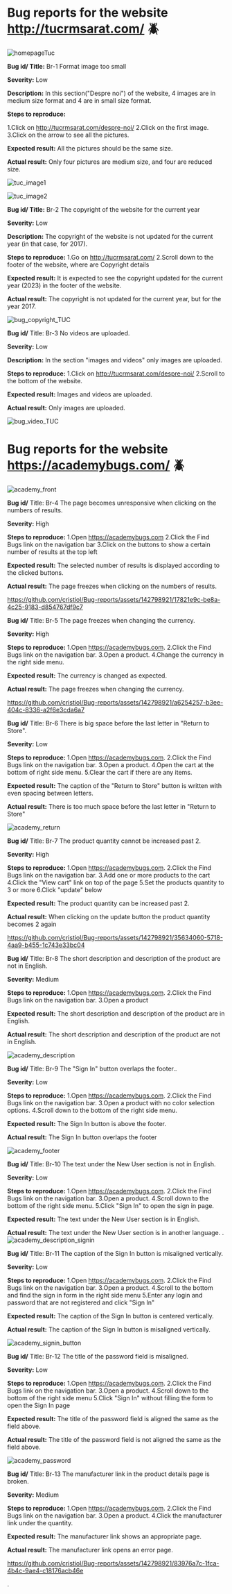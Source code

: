 # Bug reports for the website http://tucrmsarat.com/ 🪲

![homepageTuc](https://github.com/cristiol/Bug-reports/assets/142798921/22b78023-c591-4b84-8403-b768606f2d69)

**Bug id/ Title:** Br-1 Format image too small 

**Severity:** Low

**Description:** In this section("Despre noi") of the website, 4 images are in medium size format and 4 are in small size format.

**Steps to reproduce:**

1.Click on http://tucrmsarat.com/despre-noi/
2.Click on the first image.
3.Click on the arrow to see all the pictures.

**Expected result:** All the pictures should be the same size.

**Actual result:** Only four pictures are medium size, and four are reduced size.

![tuc_image1](https://github.com/cristiol/Bug-reports/assets/142798921/6480d6fb-0a13-4dd6-9b33-1e652fe1bf70)

![tuc_image2](https://github.com/cristiol/Bug-reports/assets/142798921/548a3509-2c3f-4824-a8a3-12a84164d775)


**Bug id/ Title:** Br-2 The copyright of the website for the current year

**Severity:**  Low

**Description:** The copyright of the website is not updated for the current year (in that case, for 2017).

**Steps to reproduce:**
1.Go on http://tucrmsarat.com/
2.Scroll down to the footer of the website, where are Copyright details

**Expected result:** It is expected to see the copyright updated for the current year (2023) in the footer of the website.

**Actual result:** The copyright is not updated for the current year, but for the year 2017.

![bug_copyright_TUC](https://github.com/cristiol/Bug-reports/assets/142798921/85c2a42c-28b8-483f-b783-f194611331e2)


**Bug id/** Title: Br-3 No videos are uploaded.

**Severity:** Low

**Description:** In the section "images and videos" only images are uploaded.

**Steps to reproduce:**
1.Click on http://tucrmsarat.com/despre-noi/
2.Scroll to the bottom of the website.

**Expected result:** Images and videos are uploaded.

**Actual result:** Only images are uploaded.

![bug_video_TUC](https://github.com/cristiol/Bug-reports/assets/142798921/c0b49eaf-051b-4bd5-a61f-9c7287d96f37)


# Bug reports for the website https://academybugs.com/ 🪲

![academy_front](https://github.com/cristiol/Bug-reports/assets/142798921/6b462412-c209-4069-9a6a-e467cc43cdec)


**Bug id/** Title: Br-4 The page becomes unresponsive when clicking on the numbers of results.

**Severity:** High

**Steps to reproduce:**
1.Open https://academybugs.com
2.Click the Find Bugs link on the navigation bar
3.Click on the buttons to show a certain number of results at the top left

**Expected result:** The selected number of results is displayed according to the clicked buttons.

**Actual result:** The page freezes when clicking on the numbers of results.

https://github.com/cristiol/Bug-reports/assets/142798921/17821e9c-be8a-4c25-9183-d854767df9c7


**Bug id/** Title: Br-5 The page freezes when changing the currency.

**Severity:** High

**Steps to reproduce:**
1.Open https://academybugs.com.
2.Click the Find Bugs link on the navigation bar.
3.Open a product.
4.Change the currency in the right side menu.

**Expected result:** The currency is changed as expected.

**Actual result:** The page freezes when changing the currency.

https://github.com/cristiol/Bug-reports/assets/142798921/a6254257-b3ee-404c-8336-a2f6e3cda6a7


**Bug id/** Title: Br-6 There is big space before the last letter in "Return to Store".

**Severity:** Low

**Steps to reproduce:**
1.Open https://academybugs.com.
2.Click the Find Bugs link on the navigation bar.
3.Open a product.
4.Open the cart at the bottom of right side menu.
5.Clear the cart if there are any items.

**Expected result:** The caption of the "Return to Store" button is written with even spacing between letters.

**Actual result:** There is too much space before the last letter in "Return to Store"

![academy_return](https://github.com/cristiol/Bug-reports/assets/142798921/33885b6a-dd0c-450b-bb12-4604d11e97fe)


**Bug id/** Title: Br-7 The product quantity cannot be increased past 2.

**Severity:** High

**Steps to reproduce:**
1.Open https://academybugs.com.
2.Click the Find Bugs link on the navigation bar.
3.Add one or more products to the cart
4.Click the "View cart" link on top of the page
5.Set the products quantity to 3 or more
6.Click "update" below

**Expected result:** The product quantity can be increased past 2.

**Actual result:** When clicking on the update button the product quantity becomes 2 again

https://github.com/cristiol/Bug-reports/assets/142798921/35634060-5718-4aa9-b455-1c743e33bc04


**Bug id/** Title: Br-8 The short description and description of the product are not in English.

**Severity:** Medium

**Steps to reproduce:**
1.Open https://academybugs.com.
2.Click the Find Bugs link on the navigation bar.
3.Open a product

**Expected result:** The short description and description of the product are in English.

**Actual result:** The short description and description of the product are not in English.

![academy_description](https://github.com/cristiol/Bug-reports/assets/142798921/2be99e30-d342-444f-8c65-6d4d68ea9732)


**Bug id/** Title: Br-9 The "Sign In" button overlaps the footer..

**Severity:** Low

**Steps to reproduce:**
1.Open https://academybugs.com.
2.Click the Find Bugs link on the navigation bar.
3.Open a product with no color selection options.
4.Scroll down to the bottom of the right side menu.

**Expected result:** The Sign In button is above the footer.

**Actual result:** The Sign In button overlaps the footer

![academy_footer](https://github.com/cristiol/Bug-reports/assets/142798921/fad74170-98ac-4874-ad8e-8531378aa15a)


**Bug id/** Title: Br-10 The text under the New User section is not in English.

**Severity:** Low

**Steps to reproduce:**
1.Open https://academybugs.com.
2.Click the Find Bugs link on the navigation bar.
3.Open a product.
4.Scroll down to the bottom of the right side menu.
5.Click "Sign In" to open the sign in page.

**Expected result:** The text under the New User section is in English.

**Actual result:** The text under the New User section is in another language.
.
![academy_description_signin](https://github.com/cristiol/Bug-reports/assets/142798921/d2c1c5b8-7fb5-4520-9d19-3799ce76d17b)


**Bug id/** Title: Br-11 The caption of the Sign In button is misaligned vertically.

**Severity:** Low

**Steps to reproduce:**
1.Open https://academybugs.com.
2.Click the Find Bugs link on the navigation bar.
3.Open a product.
4.Scroll to the bottom and find the sign in form in the right side menu
5.Enter any login and password that are not registered and click "Sign In"

**Expected result:** The caption of the Sign In button is centered vertically.

**Actual result:** The caption of the Sign In button is misaligned vertically.

![academy_signin_button](https://github.com/cristiol/Bug-reports/assets/142798921/dca7c6cb-297c-4a03-8389-316658b03a91)


**Bug id/** Title: Br-12 The title of the password field is misaligned.

**Severity:** Low

**Steps to reproduce:**
1.Open https://academybugs.com.
2.Click the Find Bugs link on the navigation bar.
3.Open a product.
4.Scroll down to the bottom of the right side menu
5.Click "Sign In" without filling the form to open the Sign In page

**Expected result:** The title of the password field is aligned the same as the field above.

**Actual result:** The title of the password field is not aligned the same as the field above.

![academy_password](https://github.com/cristiol/Bug-reports/assets/142798921/c00d8581-9d76-4a00-97c7-da2e26268edc)


**Bug id/** Title: Br-13 The manufacturer link in the product details page is broken.

**Severity:** Medium

**Steps to reproduce:**
1.Open https://academybugs.com.
2.Click the Find Bugs link on the navigation bar.
3.Open a product.
4.Click the manufacturer link under the quantity.

**Expected result:** The manufacturer link shows an appropriate page.

**Actual result:** The manufacturer link opens an error page.

https://github.com/cristiol/Bug-reports/assets/142798921/83976a7c-1fca-4b4c-9ae4-c18176acb46e


















.








